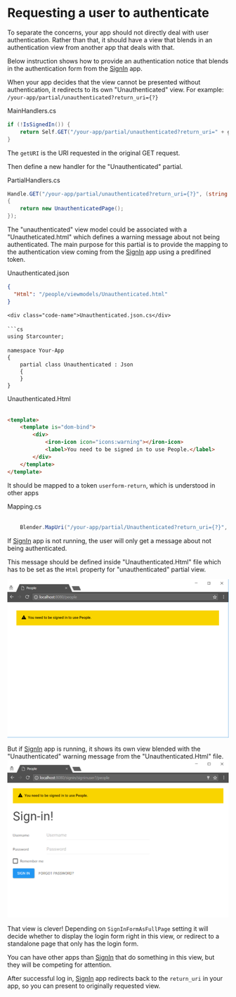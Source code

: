 # Requesting a user to authenticate

To separate the concerns, your app should not directly deal with user authentication. Rather than that, it should have a view that blends in an authentication view from another app that deals with that.

Below instruction shows how to provide an authentication notice that blends in the authentication form from the [SignIn](https://github.com/StarcounterApps/SignIn) app.

When your app decides that the view cannot be presented without authentication, it redirects to its own "Unauthenticated" view. 
For example: `/your-app/partial/unauthenticated?return_uri={?}`

<div class="code-name">MainHandlers.cs</div>

```cs
if (!IsSignedIn()) {
	return Self.GET("/your-app/partial/unauthenticated?return_uri=" + getURI);
}
```


The `getURI` is the URI requested in the original GET request.

Then define a new handler for the "Unauthenticated" partial.

<div class="code-name">PartialHandlers.cs</div>

```cs
Handle.GET("/your-app/partial/unauthenticated?return_uri={?}", (string returnURI) => 
{
	return new UnauthenticatedPage();
});
```

The "unauthenticated" view model could be associated with a "Unautheticated.html" which defines a warning message about not being authenticated. The main purpose for this partial is to provide the mapping to the authentication view coming from the [SignIn](https://github.com/StarcounterApps/SignIn) app using a predifined token.

<div class="code-name">Unauthenticated.json</div>

```json
{
  "Html": "/people/viewmodels/Unauthenticated.html"
}
```

```
<div class="code-name">Unauthenticated.json.cs</div>

```cs
using Starcounter;

namespace Your-App 
{
    partial class Unauthenticated : Json 
    {
    }
}
```

<div class="code-name">Unauthenticated.Html</div>

```html

<template>
	<template is="dom-bind">
		<div>
			<iron-icon icon="icons:warning"></iron-icon>
			<label>You need to be signed in to use People.</label>
		</div>
	</template>
</template>

```

It should be mapped to a token `userform-return`, which is understood in other apps

<div class="code-name">Mapping.cs</div>

```cs

	Blender.MapUri("/your-app/partial/Unauthenticated?return_uri={?}", "userform-return");

```


If [SignIn](https://github.com/StarcounterApps/SignIn) app is not running, the user will only get a message about not being authenticated.

This message should be defined inside "Unauthenticated.Html" file which has to be set as the `Html` property for "unauthenticated" partial view.

![When signin app is not running](/assets/Authentication-nosignin.png)


But if [SignIn](https://github.com/StarcounterApps/SignIn) app is running, it shows its own view blended with the "Unauthenticated" warning message from the "Unauthenticated.Html" file. 
![When signin app is running](/assets/signin-authentication.png)

That view is clever! Depending on `SignInFormAsFullPage` setting it will decide whether to display the login form right in this view, or redirect to a standalone page that only has the login form.

You can have other apps than [SignIn](https://github.com/StarcounterApps/SignIn) that do something in this view, but they will be competing for attention.

After successful log in, [SignIn](https://github.com/StarcounterApps/SignIn) app redirects back to the `return_uri` in your app, so you can present to originally requested view.
